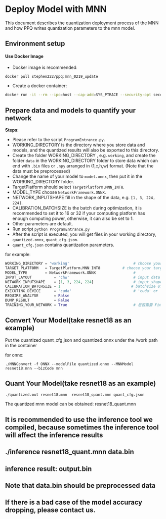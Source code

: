 # Deploy Model with MNN
This document describes the quantization deployment process of the MNN and how PPQ writes quantization parameters to the mnn model.

## Environment setup

#### Use Docker Image
- Docker image is recommended:

```bash
docker pull stephen222/ppq:mnn_0219_update
```

- Create a docker container:

```bash
docker run -it --rm --ipc=host --cap-add=SYS_PTRACE --security-opt seccomp=unconfined -e NVIDIA_DRIVER_CAPABILITIES=compute,utility --gpus all --mount type=bind,source=用户自定义路径,target=/workspace stephen222/ppq:mnn_0219_update /bin/bash
```

## Prepare data and models to quantify your network

**Steps**:

- Please refer to the script `ProgramEntrance.py`.
- WORKING_DIRECTORY is the directory where you store data and models, and the quantized results will also be exported to this directory.
- Create the folder WORKING_DIRECTORY , e.g. `working`, and create the folder `data` in the WORKING_DIRECTORY folder to store data which can end with `.bin` files or `.npy` arranged in (1,c,h,w) format. (Note that the data must be preprocessed)
- Change the name of your model to `model.onnx`, then put it in the WORKING_DIRECTORY folder.
- TargetPlatform should select `TargetPlatform.MNN_INT8`.
- MODEL_TYPE choose `NetworkFramework.ONNX`.
- NETWORK_INPUTSHAPE fill in the shape of the data, e.g. `[1, 3, 224, 224]`.
- CALIBRATION_BATCHSIZE is the batch during optimization, it is recommended to set it to 16 or 32 if your computing platform has enough computing power, otherwise, it can also be set to 1.
- Other parameters are default.
- Run script `python ProgramEntrance.py`
- After the script is executed, you will get files in your working directory, `quantized.onnx`, `quant_cfg.json`.
- `quant_cfg.json` contains quantization parameters.

for example:
```python
WORKING_DIRECTORY = 'working'                             # choose your working directory
TARGET_PLATFORM   = TargetPlatform.MNN_INT8          # choose your target platform
MODEL_TYPE        = NetworkFramework.ONNX                 # 
INPUT_LAYOUT          = 'chw'                             # input data layout, chw or hwc
NETWORK_INPUTSHAPE    = [1, 3, 224, 224]                  # input shape of your network
CALIBRATION_BATCHSIZE = 1                                # batchsize of calibration dataset
EXECUTING_DEVICE      = 'cuda'                            # 'cuda' or 'cpu'.
REQUIRE_ANALYSE       = False
DUMP_RESULT           = False
TRAINING_YOUR_NETWORK = True                              # 是否需要 Finetuning 一下你的网络
```

## Convert Your Model(take resnet18 as an example)
Put the quantized quant_cfg.json and quantized.onnx under the /work path in the container

for onnx:
```shell
./MNNConvert -f ONNX --modelFile quantized.onnx --MNNModel resnet18.mnn --bizCode mnn
```

## Quant Your Model(take resnet18 as an example)
```shell
./quantized.out resnet18.mnn  resnet18_quant.mnn quant_cfg.json 
```
The quantized mnn model can be obtained: resnet18_quant.mnn

## It is recommended to use the inference tool we compiled, because sometimes the inference tool will affect the inference results
## ./inference resnet18_quant.mnn data.bin
## inference result: output.bin
## Note that data.bin should be preprocessed data

## If there is a bad case of the model accuracy dropping, please contact us.

